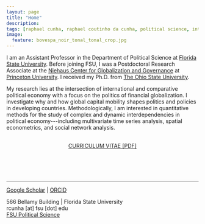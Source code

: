```yaml
---
layout: page
title: "Home"
description:
tags: [raphael cunha, raphael coutinho da cunha, political science, international political economy, political economy, finance, financial markets, globalization, contagion, interdependence, political methodology]
image:
  feature: bovespa_noir_tonal_tonal_crop.jpg
---
```




I am an Assistant Professor in the Department of Political Science at <a href="https://coss.fsu.edu/polisci/home" target="_blank">Florida State University</a>. Before joining FSU, I was a Postdoctoral Research Associate at the <a href="https://niehaus.princeton.edu/" target="_blank">Niehaus Center for Globalization and Governance</a> at  <a href="https://www.princeton.edu" target="_blank">Princeton University</a>. I received my Ph.D. from <a href="https://www.polisci.osu.edu" target="_blank">The Ohio State University</a>.

My research lies at the intersection of international and comparative political economy with a focus on the politics of financial globalization. I investigate why and how global capital mobility shapes politics and policies in developing countries. Methodologically, I am interested in quantitative methods for the study of complex and dynamic interdependencies in political economy---including multivariate time series analysis, spatial econometrics, and social network analysis.
<br><br>
<center>
<div class="boxed" style="width:250px;height:70px;">
<a href="../pdf/Cunha_CV.pdf" target="_blank">CURRICULUM VITAE [PDF]</a>
</div>
</center>
<br>

 ***

<a href="https://scholar.google.com/citations?user=X1SOZHcAAAAJ" target="_blank">Google Scholar</a> \| <a href="https://orcid.org/0000-0002-2415-3867" target="_blank">ORCID</a><br>

566 Bellamy Building \| Florida State University<br>
rcunha [at] fsu [dot] edu<br>
<a href="https://coss.fsu.edu/polisci/home" target="_blank">FSU Political Science</a>

<!--- I analyze contagion dynamics from domestic to international investors in capital market reactions to politics, diffusion processes in governments' decisions to default on sovereign debt, as well as contagion in market assessments of government creditworthiness induced by investors' use of decision heuristics. --->

<!--- I was a Senior Fellow in the <a href="https://polisci.osu.edu/research/prism" target="_blank">Program in Statistics and Methodology (PRISM)</a> at Ohio State University and have methodological interests in quantitative methods for the study of complex and dynamic interdependencies in political economy data, such as multivariate time series analysis, spatial econometrics, and social network analysis. --->

<!--- Prior to joining OSU, I was a Policy Analyst/Advisor at the Brazilian Ministry of Finance, where I worked on the negotiation of international agreements on trade and investment in multilateral, regional, and bilateral forums, such as the WTO, OECD, and Mercosur. --->

